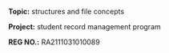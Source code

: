 **Topic:** structures and file concepts

**Project:** student record management program

**REG NO.:** RA2111031010089
